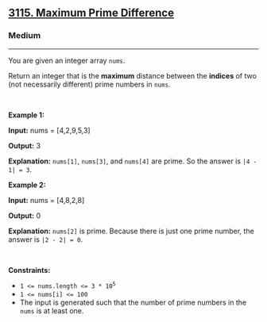 <h2><a href="https://leetcode.com/problems/maximum-prime-difference/?envType=problem-list-v2&envId=number-theory">3115. Maximum Prime Difference</a></h2><h3>Medium</h3><hr><p>You are given an integer array <code>nums</code>.</p>

<p>Return an integer that is the <strong>maximum</strong> distance between the <strong>indices</strong> of two (not necessarily different) prime numbers in <code>nums</code><em>.</em></p>

<p>&nbsp;</p>
<p><strong class="example">Example 1:</strong></p>

<div class="example-block">
<p><strong>Input:</strong> <span class="example-io">nums = [4,2,9,5,3]</span></p>

<p><strong>Output:</strong> <span class="example-io">3</span></p>

<p><strong>Explanation:</strong> <code>nums[1]</code>, <code>nums[3]</code>, and <code>nums[4]</code> are prime. So the answer is <code>|4 - 1| = 3</code>.</p>
</div>

<p><strong class="example">Example 2:</strong></p>

<div class="example-block">
<p><strong>Input:</strong> <span class="example-io">nums = [4,8,2,8]</span></p>

<p><strong>Output:</strong> <span class="example-io">0</span></p>

<p><strong>Explanation:</strong> <code>nums[2]</code> is prime. Because there is just one prime number, the answer is <code>|2 - 2| = 0</code>.</p>
</div>

<p>&nbsp;</p>
<p><strong>Constraints:</strong></p>

<ul>
	<li><code>1 &lt;= nums.length &lt;= 3 * 10<sup>5</sup></code></li>
	<li><code>1 &lt;= nums[i] &lt;= 100</code></li>
	<li>The input is generated such that the number of prime numbers in the <code>nums</code> is at least one.</li>
</ul>

